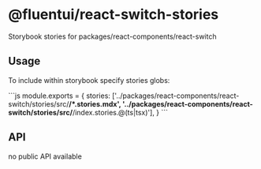 # @fluentui/react-switch-stories

Storybook stories for packages/react-components/react-switch

## Usage

To include within storybook specify stories globs:

\`\`\`js
module.exports = {
stories: ['../packages/react-components/react-switch/stories/src/**/*.stories.mdx', '../packages/react-components/react-switch/stories/src/**/index.stories.@(ts|tsx)'],
}
\`\`\`

## API

no public API available
